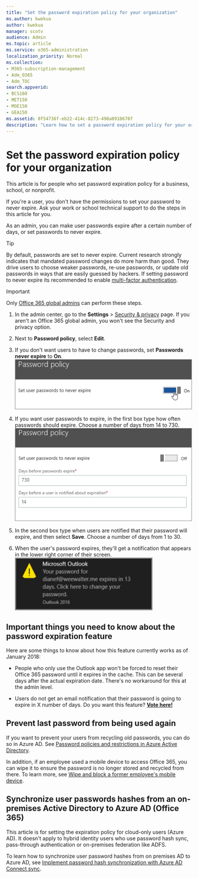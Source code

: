 ```yaml
---
title: "Set the password expiration policy for your organization"
ms.author: kwekua
author: kwekua
manager: scotv
audience: Admin
ms.topic: article
ms.service: o365-administration
localization_priority: Normal
ms.collection: 
- M365-subscription-management
- Adm_O365
- Adm_TOC
search.appverid:
- BCS160
- MET150
- MOE150
- GEA150
ms.assetid: 0f54736f-eb22-414c-8273-498a0918678f
description: "Learn how to set a password expiration policy for your organization in Microsoft 365 admin center. "
---
```


# Set the password expiration policy for your organization

This article is for people who set password expiration policy for a business, school, or nonprofit.  

If you're a user, you don't have the permissions to set your password to never expire. Ask your work or school technical support to do the steps in this article for you.
   
As an admin, you can make user passwords expire after a certain number of days, or set passwords to never expire. 
> [!Tip]
> By default, passwords are set to never expire. Current research strongly indicates that mandated password changes do more harm than good. They drive users to choose weaker passwords, re-use passwords, or update old passwords in ways that are easily guessed by hackers. If setting password to never expire its recommended to enable [multi-factor authentication](../security-and-compliance/set-up-multi-factor-authentication.md).

> [!IMPORTANT]
> Only [Office 365 global admins](../add-users/about-admin-roles.md) can perform these steps. 
  
1. In the admin center, go to the **Settings** \> <a href="https://go.microsoft.com/fwlink/p/?linkid=2072756" target="_blank">Security & privacy</a> page.
 If you aren't an Office 365 global admin, you won't see the Security and privacy option. 
  
3. Next to **Password policy**, select **Edit**.
  
4. If you don't want users to have to change passwords, set **Passwords never expire** to **On**.<br/> ![Set to On](../media/a12c3844-d951-4484-8d2b-4120b059ea37.png)
  
5. If you want user passwords to expire, in the first box type how often passwords should expire. Choose a number of days from 14 to 730.<br/>![Enter how often passwords should expire](../media/eaca5b33-c8b5-4d8b-b7ac-4712a9d0500e.png)
  
6. In the second box type when users are notified that their password will expire, and then select **Save**. Choose a number of days from 1 to 30. 
    
7. When the user's password expires, they'll get a notification that appears in the lower right corner of their screen.<br/>![Notification the user sees](../media/a9809116-305c-4300-99c5-a3703dd65c30.png)
  
## Important things you need to know about the password expiration feature

Here are some things to know about how this feature currently works as of January 2018:
  
- People who only use the Outlook app won't be forced to reset their Office 365 password until it expires in the cache. This can be several days after the actual expiration date. There's no workaround for this at the admin level.
    
- Users do not get an email notification that their password is going to expire in X number of days. Do you want this feature? **[Vote here!](https://office365.uservoice.com/forums/273493-office-365-admin/suggestions/15028344-office-365-password-email-notification)**
    
## Prevent last password from being used again

If you want to prevent your users from recycling old passwords, you can do so in Azure AD. See [Password policies and restrictions in Azure Active Directory](https://go.microsoft.com/fwlink/?linkid=860842).

In addition, if an employee used a mobile device to access Office 365, you can wipe it to ensure the password is no longer stored and recycled from there. To learn more, see [Wipe and block a former employee's mobile device](https://docs.microsoft.com/office365/admin/add-users/remove-former-employee?view=o365-worldwide#wipe-and-block-a-former-employees-mobile-device).


## Synchronize user passwords hashes from an on-premises Active Directory to Azure AD (Office 365)

This article is for setting the expiration policy for cloud-only users (Azure AD). It doesn't apply to hybrid identity users who use password hash sync, pass-through authentication or on-premises federation like ADFS.
  
To learn how to synchronize user password hashes from on premises AD to Azure AD, see [Implement password hash synchronization with Azure AD Connect sync](https://docs.microsoft.com/azure/active-directory/hybrid/how-to-connect-password-hash-synchronization).
  

